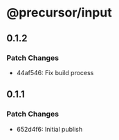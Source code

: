 # @precursor/input

## 0.1.2

### Patch Changes

-   44af546: Fix build process

## 0.1.1

### Patch Changes

-   652d4f6: Initial publish
